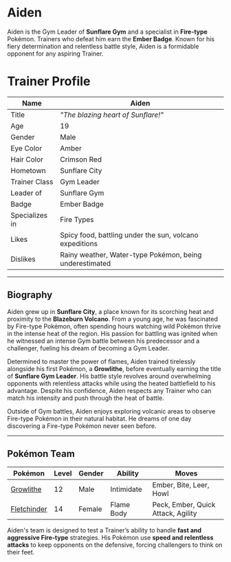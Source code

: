 # Aiden  

Aiden is the Gym Leader of **Sunflare Gym** and a specialist in **Fire-type** Pokémon. Trainers who defeat him earn the **Ember Badge**. Known for his fiery determination and relentless battle style, Aiden is a formidable opponent for any aspiring Trainer.  

# Trainer Profile  

| Name  | Aiden |
|--------|--------|
| Title  | *"The blazing heart of Sunflare!"* |
| Age  | 19 |
| Gender  | Male |
| Eye Color  | Amber |
| Hair Color  | Crimson Red |
| Hometown  | Sunflare City |
| Trainer Class  | Gym Leader |
| Leader of  | Sunflare Gym |
| Badge  | Ember Badge |
| Specializes in  | Fire Types |
| Likes  | Spicy food, battling under the sun, volcano expeditions |
| Dislikes  | Rainy weather, Water-type Pokémon, being underestimated |

---

## Biography  

Aiden grew up in **Sunflare City**, a place known for its scorching heat and proximity to the **Blazeburn Volcano**. From a young age, he was fascinated by Fire-type Pokémon, often spending hours watching wild Pokémon thrive in the intense heat of the region. His passion for battling was ignited when he witnessed an intense Gym battle between his predecessor and a challenger, fueling his dream of becoming a Gym Leader.  

Determined to master the power of flames, Aiden trained tirelessly alongside his first Pokémon, a **Growlithe**, before eventually earning the title of **Sunflare Gym Leader**. His battle style revolves around overwhelming opponents with relentless attacks while using the heated battlefield to his advantage. Despite his confidence, Aiden respects any Trainer who can match his intensity and push through the heat of battle.  

Outside of Gym battles, Aiden enjoys exploring volcanic areas to observe Fire-type Pokémon in their natural habitat. He dreams of one day discovering a Fire-type Pokémon never seen before.  

---

## Pokémon Team  

| Pokémon  | Level | Gender | Ability | Moves |
|----------|-------|--------|---------|-------|
| [Growlithe](https://bulbapedia.bulbagarden.net/wiki/Growlithe_(Pok%C3%A9mon)) | 12 | Male | Intimidate | Ember, Bite, Leer, Howl |
| [Fletchinder](https://bulbapedia.bulbagarden.net/wiki/Fletchinder_(Pok%C3%A9mon)) | 14 | Female | Flame Body | Peck, Ember, Quick Attack, Agility |

Aiden's team is designed to test a Trainer’s ability to handle **fast and aggressive Fire-type** strategies. His Pokémon use **speed and relentless attacks** to keep opponents on the defensive, forcing challengers to think on their feet.  
